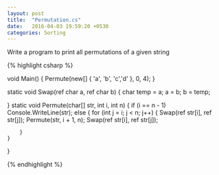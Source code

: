 ```yaml
---
layout: post
title:  "Permutation.cs"
date:   2016-04-03 19:59:20 +0530
categories: Sorting
---
```

Write a program to print all permutations of a given string

{% highlight csharp %}


void Main()
{
	Permute(new[] { 'a', 'b', 'c','d' }, 0, 4);
}

static void Swap(ref char a, ref char b)
{
	char temp = a;
	a = b;
	b = temp;

}
static void Permute(char[] str, int i, int n)
{
	if (i == n - 1)
		Console.WriteLine(str);
	else
	{
		for (int j = i; j < n; j++)
		{
			Swap(ref str[i], ref str[j]);
			Permute(str, i + 1, n);
			Swap(ref str[i], ref str[j]);

		}
	}
}


{% endhighlight %}
